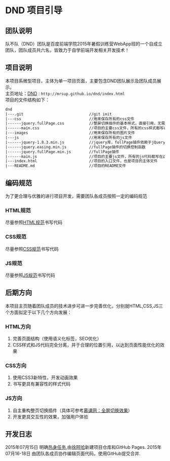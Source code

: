 # DND 项目引导
## 团队说明
队不队（DND）团队是百度前端学院2015年暑假训练营WebApp班的一个自成立团队，团队成员共六名，皆致力于自学前端开发相关开发技术！
## 项目说明
本项目系微型项目，主体为单一项目页面，主要包含DND团队展示及团队成员展示。  
主页地址：[DND](http://mrsup.github.io/dnd/index.html) : `http://mrsup.github.io/dnd/index.html`  
项目的文件结构如下：  
```html
dnd  
|---.git                             //git init  
|---css                              //用来保存所有的css文件  
|------jquery.fullPage.css           //整屏切换插件的基本样式，直接引用，无需修改  
|------main.css                      //项目的主要css文件，所有的css样式都写在这里面  
|---images                           //用来保存所有的图片文件  
|---js                               //用来保存所有的js文件  
|------jquery-1.8.3.min.js           //jquery库，fullPage插件依赖于jQuery  
|------jquery.easing.min.js          //fullPage插件的切换控制函数  
|------jquery.fullPage.min.js        //fullPage插件  
|------main.js                       //项目的主要js文件，所有的js代码都写在这里面  
|---index.html                       //项目的入口文件，也是项目的主体文件    
|---README.md                        //项目的README文件  
```
## 编码规范
为了更合理与优雅的进行项目开发，需要团队各成员按照一定的编码规范  
### HTML规范
尽量参照[HTML规范](http://www.inets.wang/wo/show/8.html)书写代码
### CSS规范
尽量参照[CSS规范](http://www.inets.wang/wo/show/9.html)书写代码
### JS规范
尽量参照[JS规范](http://www.inets.wang/wo/show/10.html)书写代码
## 后期方向
本项目主页随着团队成员的技术进步可进一步完善优化，分别就HTML,CSS,JS三个方面拟定于以下几个方向发展：  
### HTML方向
1. 完善页面结构（使用语义化标签，SEO优化）
2. CSS样式和JS代码完全分离，并于合理的位置引用，以达到页面性能优化的效果
### CSS方向
1. 使用CSS3新特性，开发动画效果
2. 书写更具有兼容性的样式代码
### JS方向
1. 自主重构整页切换插件（具体可参考[慕课网：全屏切换效果](http://www.imooc.com/learn/374)）
2. 开发更具交互性的效果，加强用户体验
## 开发日志
2015年07月15日 明确[热身任务](https://github.com/baidu-ife/ife/blob/master/2015_summer/task/warm_up.md),由[徐呵哈](https://github.com/mrsup)新建项目仓库和GitHub Pages.
2015年07月16-18日 由团队各成员协作编辑页面代码，使用GitHub提交合并.
